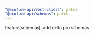 ```yaml
---
"@ecoflow-api/rest-client": patch
"@ecoflow-api/schemas": patch
---
```


feature(schemas): add delta pro schemas
